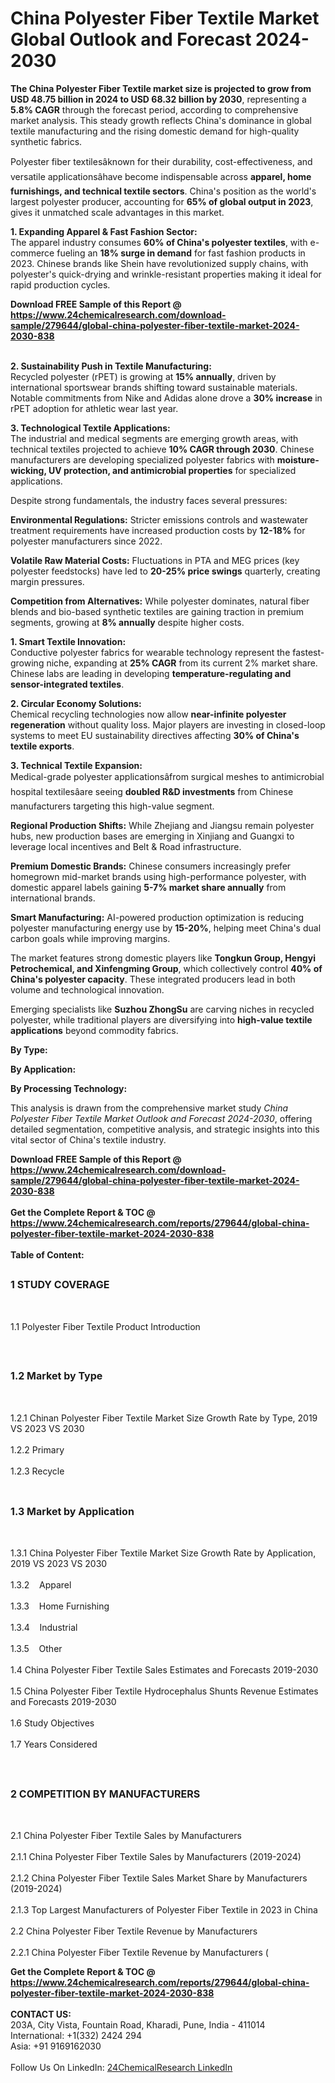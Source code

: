 <h1>China Polyester Fiber Textile Market Global Outlook and Forecast 2024-2030</h1><p><strong>The China Polyester Fiber Textile market size is projected to grow from USD 48.75 billion in 2024 to USD 68.32 billion by 2030</strong>, representing a <strong>5.8% CAGR</strong> through the forecast period, according to comprehensive market analysis. This steady growth reflects China's dominance in global textile manufacturing and the rising domestic demand for high-quality synthetic fabrics.</p><p>Polyester fiber textilesâknown for their durability, cost-effectiveness, and versatile applicationsâhave become indispensable across <strong>apparel, home furnishings, and technical textile sectors</strong>. China's position as the world's largest polyester producer, accounting for <strong>65% of global output in 2023</strong>, gives it unmatched scale advantages in this market.</p><p><strong>1. Expanding Apparel &amp; Fast Fashion Sector:</strong><br>
The apparel industry consumes <strong>60% of China's polyester textiles</strong>, with e-commerce fueling an <strong>18% surge in demand</strong> for fast fashion products in 2023. Chinese brands like Shein have revolutionized supply chains, with polyester's quick-drying and wrinkle-resistant properties making it ideal for rapid production cycles.</p><div><b>Download FREE Sample of this Report @ 
            <a href="https://www.24chemicalresearch.com/download-sample/279644/global-china-polyester-fiber-textile-market-2024-2030-838">
            https://www.24chemicalresearch.com/download-sample/279644/global-china-polyester-fiber-textile-market-2024-2030-838</a></b></div><br><p><strong>2. Sustainability Push in Textile Manufacturing:</strong><br>
Recycled polyester (rPET) is growing at <strong>15% annually</strong>, driven by international sportswear brands shifting toward sustainable materials. Notable commitments from Nike and Adidas alone drove a <strong>30% increase</strong> in rPET adoption for athletic wear last year.</p><p><strong>3. Technological Textile Applications:</strong><br>
The industrial and medical segments are emerging growth areas, with technical textiles projected to achieve <strong>10% CAGR through 2030</strong>. Chinese manufacturers are developing specialized polyester fabrics with <strong>moisture-wicking, UV protection, and antimicrobial properties</strong> for specialized applications.</p><p>Despite strong fundamentals, the industry faces several pressures:</p><p><strong>Environmental Regulations:</strong> Stricter emissions controls and wastewater treatment requirements have increased production costs by <strong>12-18%</strong> for polyester manufacturers since 2022.</p><p><strong>Volatile Raw Material Costs:</strong> Fluctuations in PTA and MEG prices (key polyester feedstocks) have led to <strong>20-25% price swings</strong> quarterly, creating margin pressures.</p><p><strong>Competition from Alternatives:</strong> While polyester dominates, natural fiber blends and bio-based synthetic textiles are gaining traction in premium segments, growing at <strong>8% annually</strong> despite higher costs.</p><p><strong>1. Smart Textile Innovation:</strong><br>
Conductive polyester fabrics for wearable technology represent the fastest-growing niche, expanding at <strong>25% CAGR</strong> from its current 2% market share. Chinese labs are leading in developing <strong>temperature-regulating and sensor-integrated textiles</strong>.</p><p><strong>2. Circular Economy Solutions:</strong><br>
Chemical recycling technologies now allow <strong>near-infinite polyester regeneration</strong> without quality loss. Major players are investing in closed-loop systems to meet EU sustainability directives affecting <strong>30% of China's textile exports</strong>.</p><p><strong>3. Technical Textile Expansion:</strong><br>
Medical-grade polyester applicationsâfrom surgical meshes to antimicrobial hospital textilesâare seeing <strong>doubled R&amp;D investments</strong> from Chinese manufacturers targeting this high-value segment.</p><p><strong>Regional Production Shifts:</strong> While Zhejiang and Jiangsu remain polyester hubs, new production bases are emerging in Xinjiang and Guangxi to leverage local incentives and Belt &amp; Road infrastructure.</p><p><strong>Premium Domestic Brands:</strong> Chinese consumers increasingly prefer homegrown mid-market brands using high-performance polyester, with domestic apparel labels gaining <strong>5-7% market share annually</strong> from international brands.</p><p><strong>Smart Manufacturing:</strong> AI-powered production optimization is reducing polyester manufacturing energy use by <strong>15-20%</strong>, helping meet China's dual carbon goals while improving margins.</p><p>The market features strong domestic players like <strong>Tongkun Group, Hengyi Petrochemical, and Xinfengming Group</strong>, which collectively control <strong>40% of China's polyester capacity</strong>. These integrated producers lead in both volume and technological innovation.</p><p>Emerging specialists like <strong>Suzhou ZhongSu</strong> are carving niches in recycled polyester, while traditional players are diversifying into <strong>high-value textile applications</strong> beyond commodity fabrics.</p><p><strong>By Type:</strong></p><p><strong>By Application:</strong></p><p><strong>By Processing Technology:</strong></p><p>This analysis is drawn from the comprehensive market study <em>China Polyester Fiber Textile Market Outlook and Forecast 2024-2030</em>, offering detailed segmentation, competitive analysis, and strategic insights into this vital sector of China's textile industry.</p><div><b>Download FREE Sample of this Report @ 
            <a href="https://www.24chemicalresearch.com/download-sample/279644/global-china-polyester-fiber-textile-market-2024-2030-838">
            https://www.24chemicalresearch.com/download-sample/279644/global-china-polyester-fiber-textile-market-2024-2030-838</a></b></div><br><div><b>Get the Complete Report & TOC @ 
            <a href="https://www.24chemicalresearch.com/reports/279644/global-china-polyester-fiber-textile-market-2024-2030-838">
            https://www.24chemicalresearch.com/reports/279644/global-china-polyester-fiber-textile-market-2024-2030-838</a></b></div><br>
            <b>Table of Content:</b><p><h2><span style="font-size:16px"><strong>1 STUDY COVERAGE</strong></span></h2><br />
<p>1.1 Polyester Fiber Textile Product Introduction</p><br />
<h2><span style="font-size:16px"><strong>1.2 Market by Type</strong></span></h2><br />
<p>1.2.1 Chinan Polyester Fiber Textile Market Size Growth Rate by Type, 2019 VS 2023 VS 2030<br /><br />
1.2.2 Primary&nbsp;&nbsp; &nbsp;<br /><br />
1.2.3 Recycle<br /><br />
<h2><span style="font-size:16px"><strong>1.3 Market by Application</strong></span></h2><br />
<p>1.3.1 China Polyester Fiber Textile Market Size Growth Rate by Application, 2019 VS 2023 VS 2030<br /><br />
1.3.2&nbsp;&nbsp; &nbsp;Apparel<br /><br />
1.3.3&nbsp;&nbsp; &nbsp;Home Furnishing<br /><br />
1.3.4&nbsp;&nbsp; &nbsp;Industrial<br /><br />
1.3.5&nbsp;&nbsp; &nbsp;Other<br /><br />
1.4 China Polyester Fiber Textile Sales Estimates and Forecasts 2019-2030<br /><br />
1.5 China Polyester Fiber Textile Hydrocephalus Shunts Revenue Estimates and Forecasts 2019-2030<br /><br />
1.6 Study Objectives<br /><br />
1.7 Years Considered</p><br />
<h2><span style="font-size:16px"><strong>2 COMPETITION BY MANUFACTURERS</strong></span></h2><br />
<p>2.1 China Polyester Fiber Textile Sales by Manufacturers<br /><br />
2.1.1 China Polyester Fiber Textile Sales by Manufacturers (2019-2024)<br /><br />
2.1.2 China Polyester Fiber Textile Sales Market Share by Manufacturers (2019-2024)<br /><br />
2.1.3 Top Largest Manufacturers of Polyester Fiber Textile in 2023 in China<br /><br />
2.2 China Polyester Fiber Textile Revenue by Manufacturers<br /><br />
2.2.1 China Polyester Fiber Textile Revenue by Manufacturers (</p><div><b>Get the Complete Report & TOC @ 
            <a href="https://www.24chemicalresearch.com/reports/279644/global-china-polyester-fiber-textile-market-2024-2030-838">
            https://www.24chemicalresearch.com/reports/279644/global-china-polyester-fiber-textile-market-2024-2030-838</a></b></div><br><b>CONTACT US:</b><br>
            203A, City Vista, Fountain Road, Kharadi, Pune, India - 411014<br>
            International: +1(332) 2424 294<br>
            Asia: +91 9169162030 <br><br>
            Follow Us On LinkedIn: <a href="https://www.linkedin.com/company/24chemicalresearch/">24ChemicalResearch LinkedIn</a>